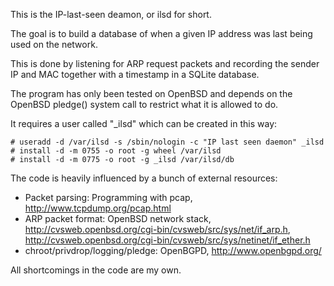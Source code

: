 This is the IP-last-seen deamon, or ilsd for short.

The goal is to build a database of when a given IP address was last being used
on the network.

This is done by listening for ARP request packets and recording the sender IP
and MAC together with a timestamp in a SQLite database.

The program has only been tested on OpenBSD and depends on the OpenBSD pledge()
system call to restrict what it is allowed to do.

It requires a user called "_ilsd" which can be created in this way:
```
# useradd -d /var/ilsd -s /sbin/nologin -c "IP last seen daemon" _ilsd
# install -d -m 0755 -o root -g wheel /var/ilsd
# install -d -m 0775 -o root -g _ilsd /var/ilsd/db
```

The code is heavily influenced by a bunch of external resources:
* Packet parsing: Programming with pcap, http://www.tcpdump.org/pcap.html
* ARP packet format: OpenBSD network stack,
    http://cvsweb.openbsd.org/cgi-bin/cvsweb/src/sys/net/if_arp.h,
    http://cvsweb.openbsd.org/cgi-bin/cvsweb/src/sys/netinet/if_ether.h
* chroot/privdrop/logging/pledge: OpenBGPD, http://www.openbgpd.org/

All shortcomings in the code are my own.
